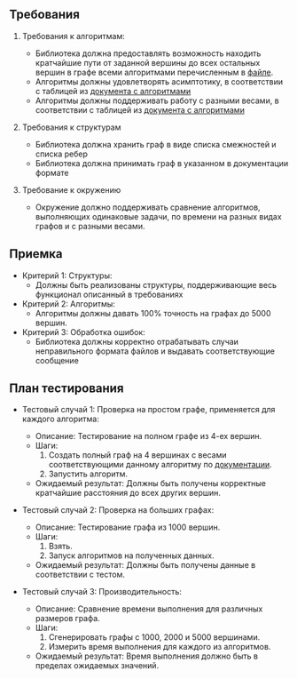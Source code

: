 ## **Требования**

1. Требования к алгоритмам:
    - Библиотека должна предоставлять возможность находить кратчайшие пути от заданной вершины до всех остальных вершин в графе всеми алгоритмами перечисленным в [файле](algorithms.md).
    - Алгоритмы должны удовлетворять асимптотику, в соответствии с таблицей из [документа с алгоритмами](algorithms.md)
    - Алгоритмы должны поддерживать работу с разными весами, в соответствии с таблицей из [документа с алгоритмами](algorithms.md)

2. Требования к структурам
    - Библиотека должна хранить граф в виде списка смежностей и списка ребер
    - Библиотека должна принимать граф в указанном в документации формате
   
3. Требование к окружению
    - Окружение должно поддерживать сравнение алгоритмов, выполняющих одинаковые задачи, по времени на разных видах графов и с разными весами.
## **Приемка**

- Критерий 1: Структуры:
    - Должны быть реализованы структуры, поддерживающие весь функционал описанный в требованиях
- Критерий 2: Алгоритмы:
    - Алгоритмы должны давать 100% точность на графах до 5000 вершин. 
- Критерий 3: Обработка ошибок:
    - Библиотека должны корректно отрабатывать случаи неправильного формата файлов и выдавать соответствующие сообщение


## **План тестирования**

- Тестовый случай 1: Проверка на простом графе, применяется для каждого алгоритма:
    - Описание: Тестирование на полном графе из 4-ех вершин.
    - Шаги:
        1. Создать полный граф на 4 вершинах с весами соответствующими данному алгоритму по [документации](algorithms.md).
        2. Запустить алгоритм.
    - Ожидаемый результат: Должны быть получены корректные кратчайшие расстояния до всех других вершин.

- Тестовый случай 2: Проверка на больших графах:
    - Описание: Тестирование графа из 1000 вершин.
    - Шаги:
        1. Взять.
        2. Запуск алгоритмов на полученных данных.
    - Ожидаемый результат: Должны быть получены данные в соответствии с тестом.

- Тестовый случай 3: Производительность:
    - Описание: Сравнение времени выполнения для различных размеров графа.
    - Шаги:
        1. Сгенерировать графы с 1000, 2000 и 5000 вершинами.
        2. Измерить время выполнения для каждого из алгоритмов.
    - Ожидаемый результат: Время выполнения должно быть в пределах ожидаемых значений.
